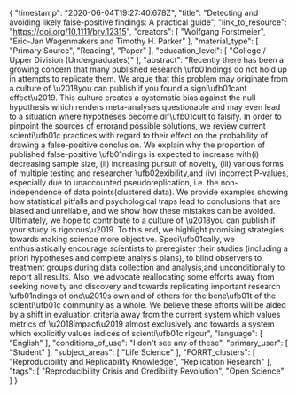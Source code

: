 {
    "timestamp": "2020-06-04T19:27:40.678Z",
    "title": "Detecting and avoiding likely false-positive findings: A practical guide",
    "link_to_resource": "https://doi.org/10.1111/brv.12315",
    "creators": [
        "Wolfgang Forstmeier",
        "Eric-Jan Wagenmakers and Timothy H. Parker"
    ],
    "material_type": [
        "Primary Source",
        "Reading",
        "Paper"
    ],
    "education_level": [
        "College / Upper Division (Undergraduates)"
    ],
    "abstract": "Recently there has been a growing concern that many published research \ufb01ndings do not hold up in attempts to replicate them. We argue that this problem may originate from a culture of \u2018you can publish if you found a signi\ufb01cant effect\u2019. This culture creates a systematic bias against the null hypothesis which renders meta-analyses questionable and may even lead to a situation where hypotheses become dif\ufb01cult to falsify. In order to pinpoint the sources of errorand possible solutions, we review current scienti\ufb01c practices with regard to their effect on the probability of drawing a false-positive conclusion. We explain why the proportion of published false-positive \ufb01ndings is expected to increase  with(i) decreasing sample size, (ii) increasing pursuit of novelty, (iii) various forms of multiple testing and researcher \ufb02exibility,and (iv) incorrect P-values, especially due to unaccounted pseudoreplication, i.e. the non-independence of data points(clustered data). We provide examples showing how statistical pitfalls and psychological traps lead to conclusions that are biased and unreliable, and we show how these mistakes can be avoided. Ultimately, we hope to contribute to a culture of \u2018you can publish if your study is rigorous\u2019. To this end, we highlight promising strategies towards making science more objective. Speci\ufb01cally, we enthusiastically encourage scientists to preregister their studies (including a priori hypotheses and complete analysis plans), to blind observers to treatment groups during data collection and analysis,and unconditionally to report all results. Also, we advocate reallocating some efforts away from seeking novelty and discovery and towards replicating important research \ufb01ndings of one\u2019s own and of others for the bene\ufb01t of the scienti\ufb01c community as a whole. We believe these efforts will be aided by a shift in evaluation criteria away from the current system which values metrics of \u2018impact\u2019 almost exclusively and towards a system which explicitly values indices of scienti\ufb01c rigour",
    "language": [
        "English"
    ],
    "conditions_of_use": "I don't see any of these",
    "primary_user": [
        "Student"
    ],
    "subject_areas": [
        "Life Science"
    ],
    "FORRT_clusters": [
        "Reproducibility and Replicability Knowledge",
        "Replication Research"
    ],
    "tags": [
        "Reproducibility Crisis and Credibility Revolution",
        "Open Science"
    ]
}